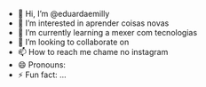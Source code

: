 - 👋 Hi, I’m @eduardaemilly
- 👀 I’m interested in aprender coisas novas 
- 🌱 I’m currently learning a mexer com tecnologias
- 💞️ I’m looking to collaborate on 
- 📫 How to reach me chame no instagram
- 😄 Pronouns: 
- ⚡ Fun fact: ...

<!---
eduardaemilly/eduardaemilly is a ✨ special ✨ repository because its `README.md` (this file) appears on your GitHub profile.
You can click the Preview link to take a look at your changes.
--->
